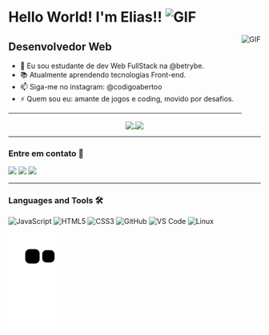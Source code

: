 # Hello World! I'm Elias!! <img width="30px" alt="GIF" src="https://github.com/TheDudeThatCode/TheDudeThatCode/blob/master/Assets/Earth.gif"/>

<img align="right" alt="GIF" height="160px" src="https://media.giphy.com/media/du3J3cXyzhj75IOgvA/giphy.gif"/>


## Desenvolvedor Web

<ul>
  <li> 🔭 Eu sou estudante de dev Web FullStack na @betrybe.
  <li> 📚 Atualmente aprendendo tecnologias Front-end.
  <li> 📫 Siga-me no instagram: @codigoabertoo
  <li> ⚡ Quem sou eu: amante de jogos e coding, movido por desafios.
</ul>

---

<div align="center"> 
     <a href="">
      <img align="center" src="https://github-readme-stats-sigma-five.vercel.app/api?username=eliasef&show_icons=true&include_all_commits=true&count_private=true&theme=react&line_height=40" />
    </a>
    <a href="">
      <img align="center" src="https://github-readme-stats.vercel.app/api/top-langs/?username=eliasef&theme=react&line_height=40&hide=css"/>
    </a>
  </div>

---

### Entre em contato 📝

<a href="https://www.youtube.com/channel/UC93uiQ9wjR8R9OZgKTfCnxg" target="_blank"><img src="https://img.shields.io/badge/YouTube-FF0000?style=for-the-badge&logo=youtube&logoColor=white" target="_blank"></a>
   <a href="https://www.instagram.com/jornadaddev/" target="_blank"><img src="https://img.shields.io/badge/Instagram-E4405F?style=for-the-badge&logo=instagram&logoColor=white" target="_blank"></a>
  <a href="https://www.linkedin.com/in/eliasef/" target="_blank"><img src="https://img.shields.io/badge/LinkedIn-0077B5?style=for-the-badge&logo=linkedin&logoColor=white" target="_blank"></a>

---

### Languages and Tools 🛠 
  
![JavaScript](https://img.shields.io/badge/-JavaScript-%23F7DF1C?style=flat-square&logo=javascript&logoColor=000000&labelColor=%23F7DF1C&color=%23FFCE5A)
![HTML5](https://img.shields.io/badge/-HTML5-%23E44D27?style=flat-square&logo=html5&logoColor=ffffff)
![CSS3](https://img.shields.io/badge/-CSS3-%231572B6?style=flat-square&logo=css3)
![GitHub](https://img.shields.io/badge/-GitHub-181717?style=flat-square&logo=github)
![VS Code](http://img.shields.io/badge/-VS%20Code-007ACC?style=flat-square&logo=visual-studio-code&logoColor=ffffff)
![Linux](http://img.shields.io/badge/-Linux-007ACC?style=flat-square&logo=linux&logoColor=ffffff)
  
![Snake animation](https://github.com/rafaballerini/rafaballerini/blob/output/github-contribution-grid-snake.svg)
